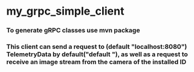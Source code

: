 # my_grpc_simple_client
### To generate gRPC classes use mvn package

### This client can send a request to (default "localhost:8080") TelemetryData by default("default "), as well as a request to receive an image stream from the camera of the installed ID
